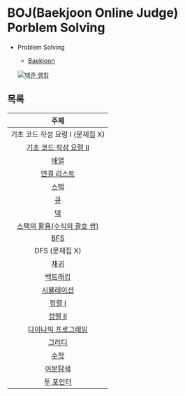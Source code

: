 # BOJ(Baekjoon Online Judge) Porblem Solving

- Problem Solving    
  - [Baekjoon](https://www.acmicpc.net/user/audwns27)       
       
  [![백준 랭킹](http://mazassumnida.wtf/api/v2/generate_badge?boj=audwns27)](https://www.acmicpc.net/user/audwns27)   

## 목록
| 주제 |
| :--: |
| 기초 코드 작성 요령 I (문제집 X) |
| [기초 코드 작성 요령 II](workbook/0x02.md) |
| [배열](workbook/0x03.md) |
| [연결 리스트](workbook/0x04.md) |
| [스택](workbook/0x05.md) |
| [큐](workbook/0x06.md) |
| [덱](workbook/0x07.md) |
| [스택의 활용(수식의 괄호 쌍)](workbook/0x08.md) |
| [BFS](workbook/0x09.md) |
| DFS (문제집 X) |
| [재귀](workbook/0x0B.md) |
| [백트래킹](workbook/0x0C.md) |
| [시뮬레이션](workbook/0x0D.md) |
| [정렬 I](workbook/0x0E.md) |
| [정렬 II](workbook/0x0F.md) |
| [다이나믹 프로그래밍](workbook/0x10.md) |
| [그리디](workbook/0x11.md) |
| [수학](workbook/0x12.md) |
| [이분탐색](workbook/0x13.md) |
| [투 포인터](workbook/0x14.md) |
